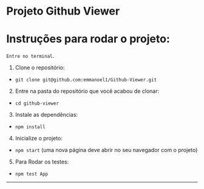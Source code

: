 # Projeto Github Viewer

# Instruções para rodar o projeto:

`Entre no terminal`.

1. Clone o repositório:

  * `git clone git@github.com:emmanoel1/Github-Viewer.git`
2. Entre na pasta do repositório que você acabou de clonar:
  * `cd github-viewer`

3. Instale as dependências:
  * `npm install`

4. Inicialize o projeto:
  * `npm start` (uma nova página deve abrir no seu navegador com o projeto)

5. Para Rodar os testes:
  * `npm test App`

---